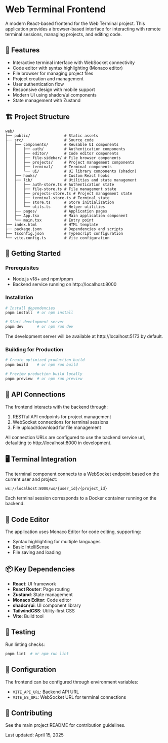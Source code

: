 # Web Terminal Frontend

A modern React-based frontend for the Web Terminal project. This application provides a browser-based interface for interacting with remote terminal sessions, managing projects, and editing code.

## 🌟 Features

- Interactive terminal interface with WebSocket connectivity
- Code editor with syntax highlighting (Monaco editor)
- File browser for managing project files
- Project creation and management
- User authentication flow
- Responsive design with mobile support
- Modern UI using shadcn/ui components
- State management with Zustand

## 🏗️ Project Structure

```
web/
├── public/               # Static assets
├── src/                  # Source code
│   ├── components/       # Reusable UI components
│   │   ├── auth/         # Authentication components
│   │   ├── editor/       # Code editor components
│   │   ├── file-sidebar/ # File browser components
│   │   ├── projects/     # Project management components
│   │   ├── terminal/     # Terminal components
│   │   └── ui/           # UI library components (shadcn)
│   ├── hooks/            # Custom React hooks
│   ├── lib/              # Utilities and state management
│   │   ├── auth-store.ts # Authentication state
│   │   ├── file-store.ts # File management state
│   │   ├── projects-store.ts # Project management state
│   │   ├── terminal-store.ts # Terminal state
│   │   ├── store.ts      # Store initialization
│   │   └── utils.ts      # Helper utilities
│   ├── pages/            # Application pages
│   ├── App.tsx           # Main application component
│   └── main.tsx          # Entry point
├── index.html            # HTML template
├── package.json          # Dependencies and scripts
├── tsconfig.json         # TypeScript configuration
└── vite.config.ts        # Vite configuration
```

## 🚀 Getting Started

### Prerequisites

- Node.js v18+ and npm/pnpm
- Backend service running on http://localhost:8000

### Installation

```bash
# Install dependencies
pnpm install  # or npm install

# Start development server
pnpm dev      # or npm run dev
```

The development server will be available at http://localhost:5173 by default.

### Building for Production

```bash
# Create optimized production build
pnpm build    # or npm run build

# Preview production build locally
pnpm preview  # or npm run preview
```

## 🔌 API Connections

The frontend interacts with the backend through:

1. RESTful API endpoints for project management
2. WebSocket connections for terminal sessions
3. File upload/download for file management

All connection URLs are configured to use the backend service url, defaulting to http://localhost:8000 in development.

## 🖥️ Terminal Integration

The terminal component connects to a WebSocket endpoint based on the current user and project:

```
ws://localhost:8000/ws/{user_id}/{project_id}
```

Each terminal session corresponds to a Docker container running on the backend.

## 📝 Code Editor

The application uses Monaco Editor for code editing, supporting:

- Syntax highlighting for multiple languages
- Basic IntelliSense
- File saving and loading

## 📦 Key Dependencies

- **React**: UI framework
- **React Router**: Page routing
- **Zustand**: State management
- **Monaco Editor**: Code editor
- **shadcn/ui**: UI component library
- **TailwindCSS**: Utility-first CSS
- **Vite**: Build tool

## 🧪 Testing

Run linting checks:

```bash
pnpm lint  # or npm run lint
```

## 🔧 Configuration

The frontend can be configured through environment variables:

- `VITE_API_URL`: Backend API URL
- `VITE_WS_URL`: WebSocket URL for terminal connections

## 🤝 Contributing

See the main project README for contribution guidelines.

Last updated: April 15, 2025